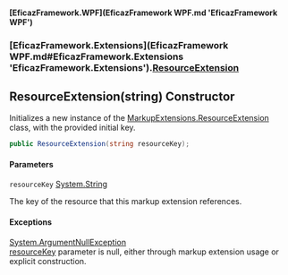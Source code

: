 #### [EficazFramework.WPF](EficazFramework WPF.md 'EficazFramework WPF')
### [EficazFramework.Extensions](EficazFramework WPF.md#EficazFramework.Extensions 'EficazFramework.Extensions').[ResourceExtension](EficazFramework.Extensions/ResourceExtension.md 'EficazFramework.Extensions.ResourceExtension')

## ResourceExtension(string) Constructor

Initializes a new instance of the [MarkupExtensions.ResourceExtension](https://docs.microsoft.com/en-us/dotnet/api/MarkupExtensions.ResourceExtension 'MarkupExtensions.ResourceExtension') class, with the provided initial key.

```csharp
public ResourceExtension(string resourceKey);
```
#### Parameters

<a name='EficazFramework.Extensions.ResourceExtension.ResourceExtension(string).resourceKey'></a>

`resourceKey` [System.String](https://docs.microsoft.com/en-us/dotnet/api/System.String 'System.String')

The key of the resource that this markup extension references.

#### Exceptions

[System.ArgumentNullException](https://docs.microsoft.com/en-us/dotnet/api/System.ArgumentNullException 'System.ArgumentNullException')  
[resourceKey](EficazFramework.Extensions/ResourceExtension/ResourceExtension(string).md#EficazFramework.Extensions.ResourceExtension.ResourceExtension(string).resourceKey 'EficazFramework.Extensions.ResourceExtension.ResourceExtension(string).resourceKey') parameter is null, either through markup extension usage or explicit construction.